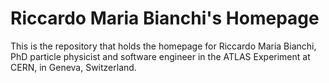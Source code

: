 
# Riccardo Maria Bianchi's Homepage

This is the repository that holds the homepage for Riccardo Maria Bianchi, PhD
particle physicist and software engineer in the ATLAS Experiment at CERN, in Geneva, Switzerland.
